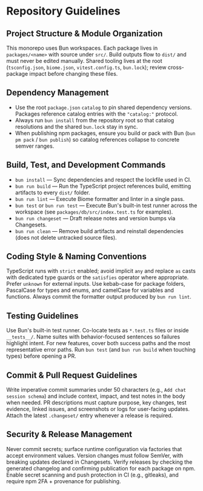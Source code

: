 # Repository Guidelines

## Project Structure & Module Organization
This monorepo uses Bun workspaces. Each package lives in `packages/<name>` with source under `src/`. Build outputs flow to `dist/` and must never be edited manually. Shared tooling lives at the root (`tsconfig.json`, `biome.json`, `vitest.config.ts`, `bun.lock`); review cross-package impact before changing these files.

## Dependency Management
- Use the root `package.json` `catalog` to pin shared dependency versions. Packages reference catalog entries with the `"catalog:"` protocol.
- Always run `bun install` from the repository root so that catalog resolutions and the shared `bun.lock` stay in sync.
- When publishing npm packages, ensure you build or pack with Bun (`bun pm pack` / `bun publish`) so catalog references collapse to concrete semver ranges.

## Build, Test, and Development Commands
- `bun install` — Sync dependencies and respect the lockfile used in CI.
- `bun run build` — Run the TypeScript project references build, emitting artifacts to every `dist/` folder.
- `bun run lint` — Execute Biome formatter and linter in a single pass.
- `bun test` or `bun run test` — Execute Bun's built-in test runner across the workspace (see `packages/db/src/index.test.ts` for examples).
- `bun run changeset` — Draft release notes and version bumps via Changesets.
- `bun run clean` — Remove build artifacts and reinstall dependencies (does not delete untracked source files).

## Coding Style & Naming Conventions
TypeScript runs with `strict` enabled; avoid implicit `any` and replace `as` casts with dedicated type guards or the `satisfies` operator where appropriate. Prefer `unknown` for external inputs. Use kebab-case for package folders, PascalCase for types and enums, and camelCase for variables and functions. Always commit the formatter output produced by `bun run lint`.

## Testing Guidelines
Use Bun's built-in test runner. Co-locate tests as `*.test.ts` files or inside `__tests__/`. Name suites with behavior-focused sentences so failures highlight intent. For new features, cover both success paths and the most representative error paths. Run `bun test` (and `bun run build` when touching types) before opening a PR.

## Commit & Pull Request Guidelines
Write imperative commit summaries under 50 characters (e.g., `Add chat session schema`) and include context, impact, and test notes in the body when needed. PR descriptions must capture purpose, key changes, test evidence, linked issues, and screenshots or logs for user-facing updates. Attach the latest `.changeset/` entry whenever a release is required.

## Security & Release Management
Never commit secrets; surface runtime configuration via factories that accept environment values. Version changes must follow SemVer, with breaking updates declared in Changesets. Verify releases by checking the generated changelog and confirming publication for each package on npm.
Enable secret scanning and push protection in CI (e.g., gitleaks), and require npm 2FA + provenance for publishing.
